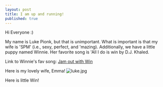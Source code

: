 ```yaml
---
layout: post
title: I am up and running!
published: true
---
```


Hi Everyone :) 

My name is Luke Pionk, but that is unimportant. What is important is that my wife is 'SPM' (i.e., sexy, perfect, and 'mazing). Additionally, we have a little puppy named Winnie. Her favorite song is 'All I do is win by D.J. Khaled.

Link to Winnie's fav song: [Jam out with Win](https://www.youtube.com/watch?v=GGXzlRoNtHU)

Here is my lovely wife, Emma!
![luke.jpg]({{site.baseurl}}/images/luke.jpg)

Here is little Win!
